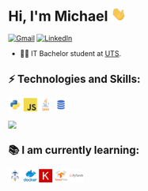 # Hi, I'm Michael <img src="https://raw.githubusercontent.com/ABSphreak/ABSphreak/master/gifs/Hi.gif" width="30">

[![Gmail](https://img.shields.io/badge/Gmail-D14836?style=for-the-badge&logo=gmail&logoColor=white)](mailto:mikesuciato4@gmail.com)
[![LinkedIn](https://custom-icon-badges.demolab.com/badge/LinkedIn-0A66C2?style=for-the-badge&logo=linkedin-white&logoColor=white)](https://www.linkedin.com/in/michael-sutjiato/)

- 👨‍🎓 IT Bachelor student at [UTS](https://www.uts.edu.au).

## ⚡ Technologies and Skills:  

<code><img height="27" src="https://raw.githubusercontent.com/github/explore/main/topics/python/python.png"></code>
<code><img height="27" src="https://raw.githubusercontent.com/github/explore/main/topics/javascript/javascript.png"></code>
<code><img height="27" src="https://raw.githubusercontent.com/github/explore/main/topics/java/java.png"></code>
<code><img height="27" src="https://raw.githubusercontent.com/github/explore/main/topics/sql/sql.png"></code>

<a href="https://github.com/anuraghazra/github-readme-stats" target="_blank">
  <img align="center" src="https://github-readme-stats.vercel.app/api/top-langs/?username=michaelhardyy&hide=jupyter%20notebook,html&langs_count=10&layout=compact" />
</a>


## 📚 I am currently learning: 

<code><img height="27" src="https://raw.githubusercontent.com/github/explore/main/topics/ai/ai.png"></code>
<code><img height="27" src="https://raw.githubusercontent.com/github/explore/main/topics/docker/docker.png"></code>
<code><img height="27" src="https://raw.githubusercontent.com/github/explore/main/topics/keras/keras.png"></code>
<code><img height="27" src="https://raw.githubusercontent.com/github/explore/main/topics/tensorflow/tensorflow.png"></code>
<code><img height="27" src="https://raw.githubusercontent.com/github/explore/main/topics/pytorch/pytorch.png"></code>

